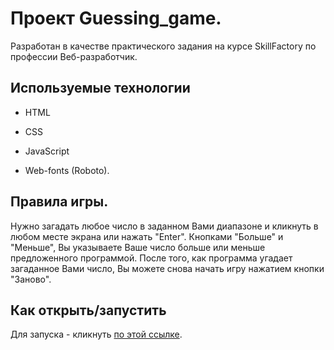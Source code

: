 
# Проект Guessing_game.

Разработан в качестве практического задания на курсе SkillFactory по профессии Веб-разработчик.


## Используемые технологии

* HTML

* CSS

* JavaScript

* Web-fonts (Roboto).

## Правила игры.

Нужно загадать любое число в заданном Вами диапазоне и кликнуть в любом месте экрана или нажать "Enter".
Кнопками "Больше" и "Меньше", Вы указываете Ваше число больше или меньше предложенного программой.
После того, как программа угадает загаданное Вами число, Вы можете снова начать игру нажатием кнопки "Заново".

## Как открыть/запустить

Для запуска - кликнуть [по этой ссылке](https://agolovinov.github.io/guessing_game/).
